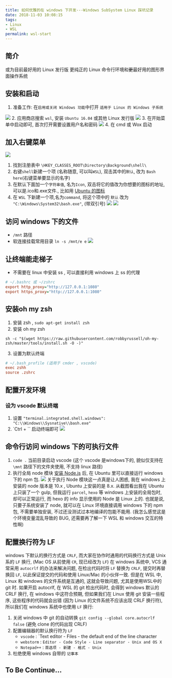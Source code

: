 ```yaml
---
title: 如何优雅的在 windows 下开发---Windows SubSystem Linux 踩坑记录
date: 2018-11-03 10:08:15
tags:
- Linux
- WSL
permalink: wsl-start
---
```


## 简介
或为目前最好用的 Linux 发行版
更纯正的 Linux 命令行环境和~~更~~最好用的图形界面操作系统


## 安装和启动
1. 准备工作: 在`启用或关闭 Windows 功能`中打开 `适用于 Linux 的 Windows 子系统`
<!-- more -->
![](https://static.wzdxy.com/img/Snipaste_2018-11-03_12-47-35.jpg)
2. 应用商店搜索 `wsl`, 安装 `Ubuntu 16.04` 或其他 Linux 发行版
![](https://static.wzdxy.com/img/Snipaste_2018-11-03_12-45-08.jpg)
3. 在开始菜单中启动即可, 首次打开需要设置用户名和密码
![](https://static.wzdxy.com/img/sc_2018-11-03_12-52-57.jpg)
4. 在 cmd 或 Wox 启动

## 加入右键菜单
![](https://static.wzdxy.com/img/sc_2018-11-03_15-41-04.jpg)
1. 找到注册表中 `\HKEY_CLASSES_ROOT\Directory\Background\shell\`
2. 右键`shell`新建一个项 (名称随意, 可以叫`WSL`), 双击其中的`默认`, 改为 `Bash here`(右键菜单要显示的名字)
3. 在默认下面加一个`字符串值`, 名为`Icon`, 双击将它的值改为你想要的图标的地址,可以是.ico和.exe文件., 比如用 [Ubuntu 的图标](https://static.wzdxy.com/img/ubuntu.ico)
4. 在 `WSL` 下新建一个项,名为`command`, 将这个项中的 `默认` 改为 `"C:\Windows\System32\bash.exe"`, (带双引号)
![](https://static.wzdxy.com/img/sc_2018-11-03_15-17-21.jpg)
![](https://static.wzdxy.com/img/sc_2018-11-03_15-17-31.jpg)

## 访问 windows 下的文件
- `/mnt` 路径
- 软连接挂载常用目录 `ln -s /mnt/e e`
![](https://static.wzdxy.com/img/sc_2018-11-03_12-57-10.png)

## 让终端能走梯子
- 不需要在 linux 中安装 ss , 可以直接利用 windows 上 ss 的代理
```ini
# ~/.bashrc 或 ~/zshrc
export http_proxy="http://127.0.0.1:1080"
export https_proxy="http://127.0.0.1:1080"
```

## 安装oh my zsh
1. 安装 zsh , `sudo apt-get install zsh`
2. 安装 oh my zsh
```shell
sh -c "$(wget https://raw.githubusercontent.com/robbyrussell/oh-my-zsh/master/tools/install.sh -O -)"
```
3. 设置为默认终端
```ini
# ~/.bash_profile (适用于 cmder , vscode)
exec zshh
source .zshrc
```

## 配置开发环境
### 设为 vscode 默认终端
1. 设置 `"terminal.integrated.shell.windows": "C:\\Windows\\Sysnative\\bash.exe" `
2. `Ctrl + `` 启动终端即可
![](https://static.wzdxy.com/img/sc_2018-11-03_14-46-17.jpg)


## 命令行访问 windows 下的可执行文件
1. `code .` 当前目录启动 vscode  (这个 vscode 是windows下的, 貌似仅支持在 `\mnt` 路径下的文件夹使用, 不支持 linux 路径)
2. 执行全局 node 模块
[安装 Node.js](https://blog.wzdxy.com/2018/07/install-node-in-ubuntu/) 后, 在 Ubuntu 里可以直接运行 windows 下的 npm 包.
![](https://static.wzdxy.com/img/sc_2018-11-03_14-16-52.jpg)
关于执行 Node 模块这一点真是让人困惑, 我在 windows 上安装的 node 版本是 10.x , Ubuntu 上安装的是 8.x.
从截图看出我在 Ubuntu 上只装了一个 gulp, 但我运行 `parcel`, `hexo` 等 windows 上安装的全局包时, 却可以正常运行, 而 hexo 的 info 显示使用的 Node 是 Linux 上的.
也就是说, 只要子系统安装了 node, 就可以在 Linux 环境直接调用 windows 下的 npm 包, 不需要单独安装, 不过还没测试过本地编译的包能不能用.
(我怎么感觉这是个环境变量混乱导致的 BUG, 还需要再了解一下 WSL 和 windows 交互的特性啊)

## 配置换行符为 LF
windows 下默认的换行方式是 `CRLF`, 而大家在协作时通用的代码换行方式是 Unix 系的 `LF` 换行, (Mac OS 从前使用 `CR`, 现已经改为 `LF`)
在 windows 系统中, VCS 通常采用 `autocrlf` 的办法来解决问题, 在检出代码时将 `LF` 替换为 `CRLF`, 提交时再替换回 `LF`, 以此保证提交的代码和使用 Linux/Mac 的小伙伴一致.
但是在 WSL 中, Linux 和 windows 的文件系统是互通的, 这就会导致问题, 尤其是使用WSL中的 git 时. 如果开启 autocrlf, 在 WSL 的 git 检出代码时, 会得到 windows 默认的 CRLF 换行, 在 windows 中这符合预期, 但如果我们在 Linux 使用 git 安装一些程序, 这些程序的代码就会出错 (因为 Linux 的文件系统不应该出现 CRLF 换行符), 所以我们在 windows 系统中也使用 `LF` 换行:
1. 关闭 windows 中 git 的自动转换 `git config --global core.autocrlf false` (避免 clone 的代码出现 CRLF)
2. 配置编辑器的默认换行符为 `LF`
    - `vscode` : `Text editor - Files - the default end of the line character
    - `webstorm` : `Editor - Code Style - Line separator - Unix and OS X`
    - `Notepad++` : `首选项 - 新建 - 格式 - Unix`
3. 杜绝使用 windows 自带的 `记事本`

## To Be Continue...